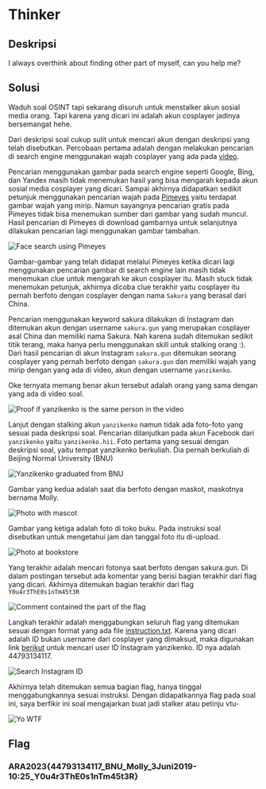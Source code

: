 # Thinker

## Deskripsi
I always overthink about finding other part of myself, can you help me?

## Solusi
Waduh soal OSINT tapi sekarang disuruh untuk menstalker akun sosial media orang. Tapi karena yang dicari ini adalah akun cosplayer jadinya bersemangat hehe.

Dari deskripsi soal cukup sulit untuk mencari akun dengan deskripsi yang telah disebutkan. Percobaan pertama adalah dengan melakukan pencarian di search engine menggunakan wajah cosplayer yang ada pada [video](./Challenge/Sheiscute.mp4).

Pencarian menggunakan gambar pada search engine seperti Google, Bing, dan Yandex masih tidak menemukan hasil yang bisa mengarah kepada akun sosial media cosplayer yang dicari. Sampai akhirnya didapatkan sedikit petunjuk menggunakan pencarian wajah pada [Pimeyes](https://pimeyes.com) yaitu terdapat gambar wajah yang mirip. Namun sayangnya pencarian gratis pada Pimeyes tidak bisa menemukan sumber dari gambar yang sudah muncul. Hasil pencarian di Pimeyes di download gambarnya untuk selanjutnya dilakukan pencarian lagi menggunakan gambar tambahan.

![Face search using Pimeyes](./pimeyes_search_result.jpeg)

Gambar-gambar yang telah didapat melalui Pimeyes ketika dicari lagi menggunakan pencarian gambar di search engine lain masih tidak menemukan clue untuk mengarah ke akun cosplayer itu. Masih stuck tidak menemukan petunjuk, akhirnya dicoba clue terakhir yaitu cosplayer itu pernah berfoto dengan cosplayer dengan nama `Sakura` yang berasal dari China.

Pencarian menggunakan keyword sakura dilakukan di Instagram dan ditemukan akun dengan username `sakura.gun` yang merupakan cosplayer asal China dan memiliki nama Sakura. Nah karena sudah ditemukan sedikit titik terang, maka hanya perlu menggunakan skill untuk stalking orang :). Dari hasil pencarian di akun Instagram `sakura.gun` ditemukan seorang cosplayer yang pernah berfoto dengan `sakura.gun` dan memiliki wajah yang mirip dengan yang ada di video, akun dengan username `yanzikenko`.

Oke ternyata memang benar akun tersebut adalah orang yang sama dengan yang ada di video soal.

![Proof if yanzikenko is the same person in the video](./yanzikenko.jpeg)

Lanjut dengan stalking akun `yanzikenko` namun tidak ada foto-foto yang sesuai pada deskripsi soal. Pencarian dilanjutkan pada akun Facebook dari `yanzikenko` yaitu `yanzikenko.hii`. Foto pertama yang sesuai dengan deskripsi soal, yaitu tempat yanzikenko berkuliah. Dia pernah berkuliah di Beijing Normal University (BNU)

![Yanzikenko graduated from BNU](./yanzikenko_graduated_from_her_university.jpg)

Gambar yang kedua adalah saat dia berfoto dengan maskot, maskotnya bernama Molly.

![Photo with mascot](./photo_with_molly.jpg)

Gambar yang ketiga adalah foto di toko buku. Pada instruksi soal disebutkan untuk mengetahui jam dan tanggal foto itu di-upload.

![Photo at bookstore](./photo_at_bookstore.png)

Yang terakhir adalah mencari fotonya saat berfoto dengan sakura.gun. Di dalam postingan tersebut ada komentar yang berisi bagian terakhir dari flag yang dicari. Akhirnya ditemukan bagian terakhir dari flag `Y0u4r3ThE0s1nTm45t3R`

![Comment contained the part of the flag](./comment_with_flag_inside.png)

Langkah terakhir adalah menggabungkan seluruh flag yang ditemukan sesuai dengan format yang ada file [instruction.txt](./Challenge/instruction.txt). Karena yang dicari adalah ID bukan username dari cosplayer yang dimaksud, maka digunakan link [berikut](https://commentpicker.com/instagram-user-id.php) untuk mencari user ID Instagram yanzikenko. ID nya adalah 44793134117.

![Search Instagram ID](./search_insta_id.png)

Akhirnya telah ditemukan semua bagian flag, hanya tinggal menggabungkannya sesuai instruksi.
Dengan didapatkannya flag pada soal ini, saya berfikir ini soal mengajarkan buat jadi stalker atau petinju vtu-

![Yo WTF](./MoonaYoWTF.png)

## Flag
### ARA2023{44793134117_BNU_Molly_3Juni2019-10:25_Y0u4r3ThE0s1nTm45t3R}

